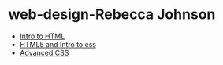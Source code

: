 # web-design-Rebecca Johnson 



<ul>
<li><a href="https://rajohnson14.github.io/web-design-/intro_to_html/index.html">Intro to HTML</a></li>

<li><a href="https://rajohnson14.github.io/web-design-/HTML5_to_intro_css/index.html">HTML5 and Intro to css</a></li>

<li><a href="https://rajohnson14.github.io/web-design-/adv_css/index.html">Advanced CSS</a></li>

</ul>

